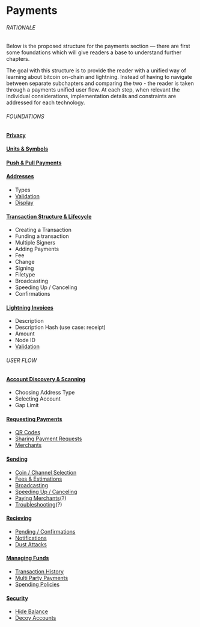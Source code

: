 # Payments

###### RATIONALE

Below is the proposed structure for the payments section — there are first some foundations which will give readers a base to understand further chapters.

The goal with this structure is to provide the reader with a unified way of learning about bitcoin on-chain and lightning. Instead of having to navigate between separate subchapters and comparing the two - the reader is taken through a payments unified user flow. At each step, when relevant the individual considerations, implementation details and constraints are addressed for each technology.


###### FOUNDATIONS

#### [Privacy](#)

#### [Units & Symbols](#)

#### [Push & Pull Payments](#)

#### [Addresses](#)

- Types
- [Validation](#)
- [Display](#)

#### [Transaction Structure & Lifecycle](#)

- Creating a Transaction
- Funding a transaction
- Multiple Signers
- Adding Payments
- Fee
- Change
- Signing
- Filetype
- Broadcasting
- Speeding Up / Canceling
- Confirmations

#### [Lightning Invoices](#)

- Description
- Description Hash (use case: receipt)
- Amount
- Node ID
- [Validation](#)

###### USER FLOW

#### [Account Discovery & Scanning](./account-scanning.md)

- Choosing Address Type
- Selecting Account
- Gap Limit

#### [Requesting Payments](#)

- [QR Codes](#)
- [Sharing Payment Requests](#)
- [Merchants](#)

#### [Sending](#)

- [Coin / Channel Selection](#)
- [Fees & Estimations](#)
- [Broadcasting](#)
- [Speeding Up / Canceling](#)
- [Paying Merchants](#)(?)
- [Troubleshooting](#)(?)

#### [Recieving](#)

- [Pending / Confirmations](#)
- [Notifications](#)
- [Dust Attacks](#)

#### [Managing Funds](#)

- [Transaction History](#)
- [Multi Party Payments](#)
- [Spending Policies](#)

#### [Security](#)

- [Hide Balance](#)
- [Decoy Accounts](#)

